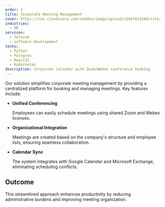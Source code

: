 ```yaml
---
order: 3
title: Corporate Meeting Management
cover: https://res.cloudinary.com/smddev/image/upload/v1647014280/site/project/schedule.jpg
industries:
  - HR
services:
  - telecom
  - software-development
techs:
  - Python
  - Postgres
  - ReactJS
  - Kubernetes
description: Corporate calendar with Zoom/Webex conference booking
---
```

Our solution simplifies corporate meeting management by providing a centralized platform for booking and managing meetings. Key features include:

* **Unified Conferencing**

  Employees can easily schedule meetings using shared Zoom and Webex licenses.
* **Organizational Integration**

  Meetings are created based on the company's structure and employee lists, ensuring seamless collaboration.
* **Calendar Sync**

  The system integrates with Google Calendar and Microsoft Exchange, eliminating scheduling conflicts.

## Outcome

This streamlined approach enhances productivity by reducing administrative burdens and improving meeting organization.
